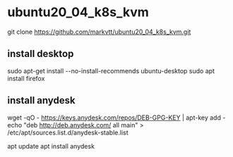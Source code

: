 # ubuntu20_04_k8s_kvm

git clone https://github.com/markvtt/ubuntu20_04_k8s_kvm.git

## install desktop
sudo apt-get install --no-install-recommends ubuntu-desktop
sudo apt install firefox

## install anydesk
wget -qO - https://keys.anydesk.com/repos/DEB-GPG-KEY | apt-key add -
echo "deb http://deb.anydesk.com/ all main" > /etc/apt/sources.list.d/anydesk-stable.list

apt update
apt install anydesk
